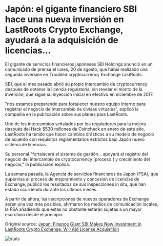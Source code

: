 # Japón: el gigante financiero SBI hace una nueva inversión en LastRoots Crypto Exchange, ayudará a la adquisición de licencias...

El gigante de servicios financieros japoneses SBI Holdings anunció en un comunicado de prensa el lunes, 20 de agosto, que había realizado una segunda inversión en Troubled cryptocurrency Exchange LastRoots.

SBI, que el mes pasado abrió su propio intercambio de cryptocurrency después de obtener la licencia regulatoria, sin revelar el monto de la inversión, que sigue su inyección inicial en efectivo en diciembre de 2017.

"nos estamos preparando para fortalecer nuestro equipo interno para registrar el negocio de intercambio de divisas virtuales", explicó la compañía en la publicación sobre sus planes para LastRoots.

Uno de los intercambios señalados por los reguladores para la mejora después del Hack $530 millones de Coincheck en enero de este año, LastRoots ha tenido que hacer cambios drásticos a su modelo de negocio de acuerdo con requisitos reglamentarios estrictos bajo Japón nuevo sistema de licencias.

Su personal "fortalecerá el sistema de gestión... apoyará el registro del negocio del intercambio de cryptocurrency [proceso \] y crecimiento del negocio," la publicación explica.

La semana pasada, la Agencia de servicios financieros de Japón (FSA), que supervisa el proceso de mejoramiento y concesión de licencias de Exchange, publicó los resultados de sus inspecciones in situ, que han estado ocurriendo durante los últimos meses.

A partir de ahora, las inscripciones de nuevos operadores de Exchange serán una vez más posibles, afirmaron los medios de comunicación locales, la FSA añadiendo que estas no obstante estarán sujetas a un mayor escrutinio desde el principio.

Original source: [Japan: Finance Giant SBI Makes New Investment in LastRoots Crypto Exchange, Will Aid License Acquisition](https://cointelegraph.com/news/japan-finance-giant-sbi-makes-new-investment-in-lastroots-crypto-exchange-will-aid-license-acquisition)

![stats](https://c.statcounter.com/11760860/0/a89fa40b/1/ "stats")